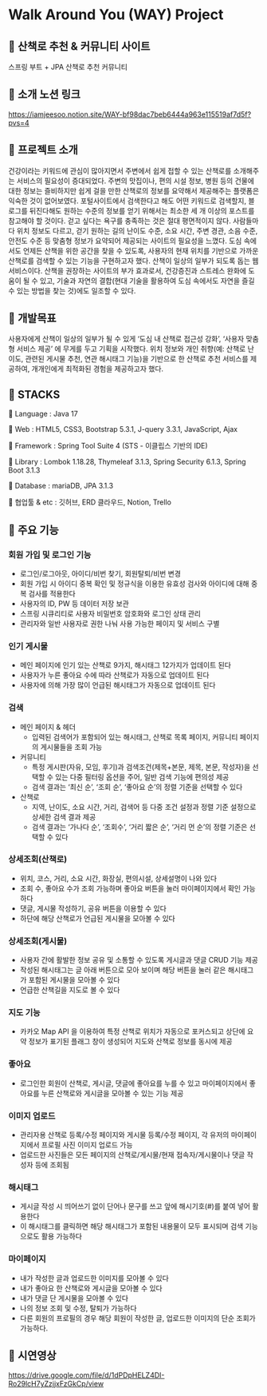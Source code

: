 # Walk Around You (WAY) Project
## 💚 산책로 추천 & 커뮤니티 사이트
스프링 부트 + JPA 산책로 추천 커뮤니티

## 💚 소개 노션 링크
https://iamjeesoo.notion.site/WAY-bf98dac7beb6444a963e115519af7d5f?pvs=4

## 💚 프로젝트 소개
건강이라는 키워드에 관심이 많아지면서 주변에서 쉽게 접할 수 있는 산책로를 소개해주는 서비스의 필요성이 증대되었다. 
주변의 맛집이나, 편의 시설 정보, 병원 등의 건물에 대한 정보는 즐비하지만 쉽게 걸을 만한 산책로의 정보를 요약해서 제공해주는 플랫폼은 익숙한 것이 없어보였다.
포털사이트에서 검색한다고 해도 어떤 키워드로 검색할지, 블로그를 뒤진다해도 원하는 수준의 정보를 얻기 위해서는 최소한 세 개 이상의 포스트를 참고해야 할 것이다.
걷고 싶다는 욕구를 충족하는 것은 절대 평면적이지 않다. 
사람들마다 위치 정보도 다르고, 걷기 원하는 길의 난이도 수준, 소요 시간, 주변 경관, 소음 수준, 안전도 수준 등 맞춤형 정보가 요약되어 제공되는 사이트의 필요성을 느꼈다. 
도심 속에서도 언제든 산책을 위한 공간을 찾을 수 있도록, 사용자의 현재 위치를 기반으로 가까운 산책로를 검색할 수 있는 기능을 구현하고자 했다.
산책이 일상의 일부가 되도록 돕는 웹 서비스이다. 
산책을 권장하는 사이트의 부가 효과로서, 건강증진과 스트레스 완화에 도움이 될 수 있고, 
기술과 자연의 결합(현대 기술을 활용하여 도심 속에서도 자연을 즐길 수 있는 방법을 찾는 것)에도 일조할 수 있다.

## 💚 개발목표
사용자에게 산책이 일상의 일부가 될 수 있게 ‘도심 내 산책로 접근성 강화’, ‘사용자 맞춤형 서비스 제공’ 에 무게를 두고 기획을 시작했다. 
위치 정보와 개인 취향(예: 산책로 난이도, 관련된 게시물 추천, 연관 해시태그 기능)을 기반으로 한 산책로 추천 서비스를 제공하여, 개개인에게 최적화된 경험을 제공하고자 했다.

## 💚 STACKS

🌳 Language : Java 17

🌳 Web : HTML5, CSS3, Bootstrap 5.3.1, J-query 3.3.1, JavaScript,  Ajax 

🌳 Framework : Spring Tool Suite 4 (STS - 이클립스 기반의 IDE)

🌳 Library : Lombok 1.18.28, Thymeleaf 3.1.3, Spring Security 6.1.3, Spring Boot 3.1.3

🌳 Database : mariaDB, JPA 3.1.3

🌳 협업툴 & etc : 깃허브, ERD 클라우드, Notion, Trello

## 💚 주요 기능

### 회원 가입 및 로그인 기능

- 로그인/로그아웃, 아이디/비번 찾기, 회원탈퇴/비번 변경
- 회원 가입 시 아이디 중복 확인 및 정규식을 이용한 유효성 검사와 아이디에 대해 중복 검사를 적용한다
- 사용자의 ID, PW 등 데이터 저장 보관
- 스프링 시큐리티로 사용자 비밀번호 암호화와 로그인 상태 관리
- 관리자와 일반 사용자로 권한 나눠 사용 가능한 페이지 및 서비스 구별

### 인기 게시물

- 메인 페이지에 인기 있는 산책로 9가지, 해시태그 12가지가 업데이트 된다
- 사용자가 누른 좋아요 수에 따라 산책로가 자동으로 업데이트 된다
- 사용자에 의해 가장 많이 언급된 해시태그가 자동으로 업데이트 된다

### 검색

- 메인 페이지 & 헤더
    - 입력된 검색어가 포함되어 있는 해시태그, 산책로 목록 페이지, 커뮤니티 페이지의 게시물들을 조회 가능
- 커뮤니티
    - 특정 게시판(자유, 모임,  후기)과 검색조건(제목+본문, 제목, 본문, 작성자)을 선택할 수 있는
      다중 필터링 옵션을 주어, 일반 검색 기능에 편의성 제공
    - 검색 결과는 ‘최신 순’, ‘조회 순’, ‘좋아요 순’의 정렬 기준을 선택할 수 있다
- 산책로
    - 지역, 난이도, 소요 시간, 거리, 검색어 등 다중 조건 설정과 정렬 기준 설정으로 상세한 검색 결과 제공
    - 검색 결과는 ‘가나다 순’, ‘조회수’, ‘거리 짧은 순’, ‘거리 먼 순’의 정렬 기준은 선택할 수 있다
    

### 상세조회(산책로)

- 위치, 코스, 거리, 소요 시간, 화장실, 편의시설, 상세설명이 나와 있다
- 조회 수, 좋아요 수가 조회 가능하며 좋아요 버튼을 눌러 마이페이지에서 확인 가능하다
- 댓글, 게시물 작성하기, 공유 버튼을 이용할 수 있다
- 하단에 해당 산책로가 언급된 게시물을 모아볼 수 있다

### 상세조회(게시물)

- 사용자 간에 활발한 정보 공유 및 소통할 수 있도록 게시글과 댓글 CRUD 기능 제공
- 작성된 해시태그는 글 아래 버튼으로 모아 보이며 해당 버튼을 눌러 같은 해시태그가 포함된 게시물을 모아볼 수 있다
- 언급한 산책길을 지도로 볼 수 있다

### 지도 기능

- 카카오 Map API 을 이용하여 특정 산책로 위치가 자동으로 포커스되고
  상단에 요약 정보가 표기된 플래그 창이 생성되어 지도와 산책로 정보를 동시에 제공

### 좋아요

- 로그인한 회원이 산책로, 게시글, 댓글에 좋아요를 누를 수 있고 
  마이페이지에서 좋아요를 누른 산책로와 게시글을 모아볼 수 있는 기능 제공

### 이미지 업로드

- 관리자용 산책로 등록/수정 페이지와 게시물 등록/수정 페이지,
  각 유저의 마이페이지에서 프로필 사진 이미지 업로드 가능
- 업로드한 사진들은 모든 페이지의 산책로/게시물/현재 접속자/게시물이나 댓글 작성자 등에 조회됨

### 해시태그

- 게시글 작성 시 띄어쓰기 없이 단어나 문구를 쓰고 앞에 해시기호(#)를 붙여 넣어 활용한다
- 이 해시태그를 클릭하면 해당 해시태그가 포함된 내용물이 모두 표시되며 검색 기능으로도 활용 가능하다

### 마이페이지

- 내가 작성한 글과 업로드한 이미지를 모아볼 수 있다
- 내가 좋아요 한 산책로와 게시글을 모아볼 수 있다
- 내가 댓글 단 게시물을 모아볼 수 있다
- 나의 정보 조회 및 수정, 탈퇴가 가능하다
- 다른 회원의 프로필의 경우 해당 회원이 작성한 글, 업로드한 이미지의 단순 조회가 가능하다.

## 💚 시연영상
https://drive.google.com/file/d/1dPDpHELZ4DI-Ro29lcH7yZzjjxFzGkCp/view

